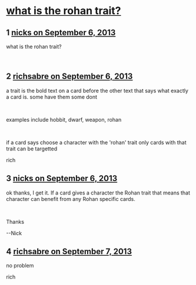# [what is the rohan trait?](https://community.fantasyflightgames.com/topic/89913-what-is-the-rohan-trait/)

## 1 [nicks on September 6, 2013](https://community.fantasyflightgames.com/topic/89913-what-is-the-rohan-trait/?do=findComment&comment=859491)

what is the rohan trait?

 

## 2 [richsabre on September 6, 2013](https://community.fantasyflightgames.com/topic/89913-what-is-the-rohan-trait/?do=findComment&comment=859625)

a trait is the bold text on a card before the other text that says what exactly a card is. some have them some dont

 

examples include hobbit, dwarf, weapon, rohan

 

if a card says choose a character with the 'rohan' trait only cards with that trait can be targetted

rich

## 3 [nicks on September 6, 2013](https://community.fantasyflightgames.com/topic/89913-what-is-the-rohan-trait/?do=findComment&comment=859662)

ok thanks, I get it. If a card gives a character the Rohan trait that means that character can benefit from any Rohan specific cards.

 

Thanks

--Nick

## 4 [richsabre on September 7, 2013](https://community.fantasyflightgames.com/topic/89913-what-is-the-rohan-trait/?do=findComment&comment=859798)

no problem

rich

